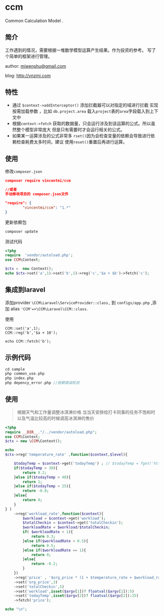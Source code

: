 # ccm
Common Calculation Model  . 

## 简介
工作遇到的情况，需要根据一堆数学模型运算产生结果。作为投资的参考。
写了个简单的框架进行管理。

author: miwenshu@gmail.com

blog: http://vnzmi.com

## 特性

- 通过 ```$context->addInterceptor()``` 添加拦截器可以对指定的域进行拦截
实现按需加载参数 ，比如  ```db.project.area``` 载入```project```表的```area```字段载入到上下文中
- 根据```context->fetch``` 获取的数据量，只会运行涉及到该运算的公式。所以虽然整个模型非常庞大
但是只有需要时才会运行相关的公式。
- 如果某一运算涉及的公式非常多 ```rset()```因为会检查变量的依赖会导致进行依赖检查耗费太多时间，建议
使用```reset()```重置后再进行运算。

## 使用

修改```composer.json```

```json
composer require vincentmi/ccm

//或者
手动修改项目的 composer.json文件

"require": {
    	"vincentmi/ccm": "1.*"
}

```
更新依赖包

```sh
composer update
```

测试代码

```php
<?php
require  'vendor/autoload.php';
use CCM\Context;

$ctx =  new Context();
echo $ctx->set('a',1)->set('b',1)->reg('c','$a + $b')->fetch('c');

```

## 集成到laravel

添加provider ```\CCM\Laravel\ServiceProvider::class,``` 到 ```configs/app.php```
,添加 alias ```'CCM'=>\CCM\Laravel\CCM::class```.

使用 

```
CCM::set('a',1);
CCM::reg('b','$a + 10');

echo CCM::fetch('b');
```


## 示例代码

```php
cd sample
php common_use.php
php index.php 
php depency_error.php //依赖错误检测
```

## 使用

> 根据天气和工作量调整冰淇淋价格
> 当当天安排给打卡同事的任务不饱和时以及气温比较高的时候调高冰淇淋的售价

```php
<?php
require __DIR__."/../vendor/autoload.php";
use CCM\Context;
$ctx = new \CCM\Context();

echo
$ctx->reg('temperature_rate' ,function($context,$level){

    $todayTemp = $context->get('todayTemp') ; // $todayTemp = fget('http://cnweathor.com/getToday')
    if($todayTemp > 30){
        return 0.2;
    }else if($todayTemp > 40){
        return 1;
    }else if($todayTemp < 25){
        return -0.8;
    }else{
        return 0;
    }
} )
    ->reg('workload_rate',function($context){
        $workload = $context->get('workload');
        $totalCheckin = $context->get('totalCheckin');
        $workloadRate = $workload/$totalCheckin;
        if( $workloadRate < 1){
            return 0.3;
        }else if($workloadRate < 0.5){
            return 0.5;
        }else if($workloadRate == 1){
            return 0;
        }else{
            return -0.2;
        }
    })
    ->reg('price' , '$org_price * (1 + $temperature_rate + $workload_rate)')
    ->set('org_price',3)
    ->set('totalCheckin',5)
    ->set('workload',isset($argv[1])? floatval($argv[1]):5)
    ->set('todayTemp',isset($argv[2])? floatval($argv[2]):25)
    ->fetch('price');

echo "\n";

```
